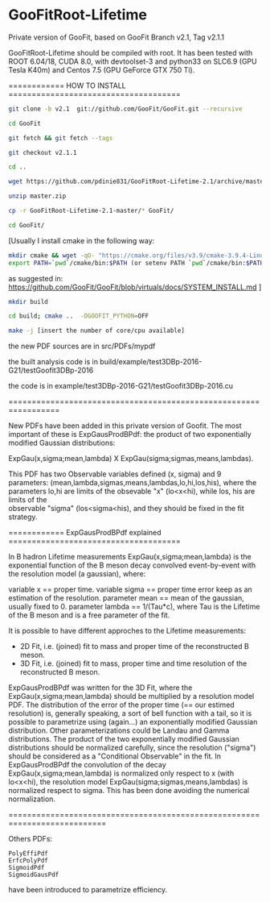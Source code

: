 # GooFitRoot-Lifetime
Private version of GooFit, based on GooFit Branch v2.1, Tag v2.1.1


GooFitRoot-Lifetime should be compiled with root. It has been tested with ROOT 6.04/18,
CUDA 8.0, with devtoolset-3 and python33 on SLC6.9 (GPU Tesla K40m) and Centos 7.5 (GPU GeForce GTX 750 Ti).

============ HOW TO INSTALL =====================================

```bash
git clone -b v2.1  git://github.com/GooFit/GooFit.git --recursive

cd GooFit

git fetch && git fetch --tags

git checkout v2.1.1

cd ..

wget https://github.com/pdinie831/GooFitRoot-Lifetime-2.1/archive/master.zip

unzip master.zip

cp -r GooFitRoot-Lifetime-2.1-master/* GooFit/

cd GooFit/
```

[Usually I install cmake in the following way:
 
```bash
mkdir cmake && wget -qO- "https://cmake.org/files/v3.9/cmake-3.9.4-Linux-x86_64.tar.gz" | tar --strip-components=1 -xz -C cmake
export PATH=`pwd`/cmake/bin:$PATH (or setenv PATH `pwd`/cmake/bin:$PATH, depending on the shell)
```
as suggested in: https://github.com/GooFit/GooFit/blob/virtuals/docs/SYSTEM_INSTALL.md ]

```bash
mkdir build

cd build; cmake ..  -DGOOFIT_PYTHON=OFF

make -j [insert the number of core/cpu available]
```

the new PDF sources are in src/PDFs/mypdf

the built analysis code is in build/example/test3DBp-2016-G21/testGoofit3DBp-2016

the code is in example/test3DBp-2016-G21/testGoofit3DBp-2016.cu



=================================================================


New PDFs have been added in this private version of Goofit.
The most important of these is  ExpGausProdBPdf: the product of two exponentially modified Gaussian 
distributions:

ExpGau(x,sigma;mean,lambda) X ExpGau(sigma;sigmas,means,lambdas).
  

This PDF has two Observable variables defined (x, sigma) and 9  parameters:
(mean,lambda,sigmas,means,lambdas,lo,hi,los,his), where
the parameters lo,hi are limits of the obsevable "x" (lo<x<hi), while los, his are limits of the  
observable "sigma" (los<sigma<his), and they should be fixed in the fit strategy. 


============ ExpGausProdBPdf explained =====================================

In B hadron Lifetime measurements ExpGau(x,sigma;mean,lambda) is the exponential function of the B 
meson decay convolved event-by-event with the resolution model (a gaussian), where:

variable x     == proper time.
variable sigma == proper time error keep as an estimation of the resolution.
parameter mean == mean of the gaussian, usually fixed to 0.
parameter lambda == 1/(Tau*c), where Tau is the Lifetime of the B meson and is a free parameter
of the fit.

It is possible to have different approches to the Lifetime measurements:

- 2D Fit, i.e. (joined) fit to mass and  proper time  of the reconstructed B meson.
- 3D Fit, i.e. (joined) fit to mass, proper time and time resolution of the reconstructed B meson.

ExpGausProdBPdf was written for the 3D Fit, where the ExpGau(x,sigma;mean,lambda) should be 
multiplied by a resolution model PDF. 
The distribution of the error of the proper time (== our estimed resolution) is, generally speaking, a 
sort of bell function with a tail, so it is possible to parametrize using (again...)  an exponentially 
modified Gaussian distribution. Other parameterizations could be Landau and Gamma distributions. 
The product of the two exponentially modified Gaussian distributions should be normalized carefully, 
since the resolution ("sigma") should be considered as a  "Conditional Observable" in the fit.
In ExpGausProdBPdf the convolution of the decay ExpGau(x,sigma;mean,lambda) is normalized only respect
to x (with lo<x<hi), the resolution model ExpGau(sigma;sigmas,means,lambdas) is normalized respect to 
sigma. This has been done avoiding the numerical normalization.

===========================================================================

Others PDFs:

	PolyEffiPdf
	ErfcPolyPdf
	SigmoidPdf
	SigmoidGausPdf
	
have been introduced to parametrize efficiency. 	
